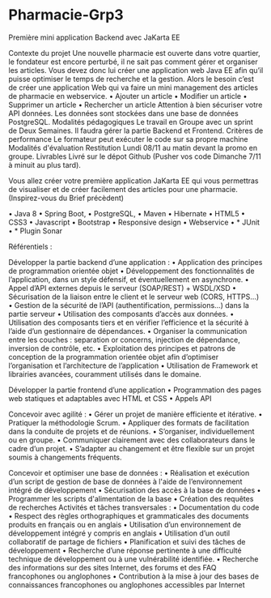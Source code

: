 # Pharmacie-Grp3
Première mini application Backend avec JaKarta EE


Contexte du projet
Une nouvelle pharmacie est ouverte dans votre quartier, le fondateur est encore perturbé, il ne sait
pas comment gérer et organiser les articles.
Vous devez donc lui créer une application web Java EE afin qu’il puisse optimiser le temps de
recherche et la gestion.
Alors le besoin c’est de créer une application Web qui va faire un mini management des articles de
pharmacie en webservice.
• Ajouter un article
• Modifier un article
• Supprimer un article
• Rechercher un article
Attention à bien sécuriser votre API données.
Les données sont stockées dans une base de données PostgreSQL.
Modalités pédagogiques
Le travail en Groupe avec un sprint de Deux Semaines.
Il faudra gérer la partie Backend et Frontend.
Critères de performance
Le formateur peut exécuter le code sur sa propre machine
Modalités d'évaluation
Restitution Lundi 08/11 au matin devant la promo en groupe.
Livrables
Livré sur le dépot Github (Pusher vos code Dimanche 7/11 à minuit au plus tard).



Vous allez créer votre première application JaKarta EE qui vous permettras de visualiser et de créer facilement des articles pour une pharmacie. (Inspirez-vous du Brief précèdent)


• Java 8
• Spring Boot,
• PostgreSQL,
• Maven
• Hibernate
• HTML5
• CSS3
• Javascript
• Bootstrap
• Responsive design
• Webservice
• * JUnit
• * Plugin Sonar


Référentiels :

Développer la partie backend d’une application :
• Application des principes de programmation orientée objet
• Développement des fonctionnalités de l’application, dans un style défensif, et
éventuellement en asynchrone.
• Appel d’API externes depuis le serveur (SOAP/REST) + WSDL/XSD
• Sécurisation de la liaison entre le client et le serveur web (CORS, HTTPS…)
• Gestion de la sécurité de l’API (authentification, permissions...) dans la partie serveur
• Utilisation des composants d’accès aux données.
• Utilisation des composants tiers et en vérifier l’efficience et la sécurité à l’aide d’un
gestionnaire de dépendances.
• Organiser la communication entre les couches : separation or concerns, injection de
dépendance, inversion de contrôle, etc.
• Exploitation des principes et patrons de conception de la programmation orientée objet afin
d’optimiser l’organisation et l’architecture de l’application
• Utilisation de Framework et librairies avancées, couramment utilisés dans le domaine.


Développer la partie frontend d’une application
• Programmation des pages web statiques et adaptables avec HTML et CSS
• Appels API


Concevoir avec agilité :
• Gérer un projet de manière efficiente et itérative.
• Pratiquer la méthodologie Scrum.
• Appliquer des formats de facilitation dans la conduite de projets et de réunions.
• S’organiser, individuellement ou en groupe.
• Communiquer clairement avec des collaborateurs dans le cadre d’un projet.
• S’adapter au changement et être flexible sur un projet soumis à changements fréquents.


Concevoir et optimiser une base de données :
• Réalisation et exécution d’un script de gestion de base de données à l'aide de
l’environnement intégré de développement
• Sécurisation des accès à la base de données
• Programmer les scripts d'alimentation de la base
• Création des requêtes de recherches
Activités et tâches transversales :
• Documentation du code
• Respect des règles orthographiques et grammaticales des documents produits en français ou
en anglais
• Utilisation d’un environnement de développement intégré y compris en anglais
• Utilisation d’un outil collaboratif de partage de fichiers
• Planification et suivi des tâches de développement
• Recherche d’une réponse pertinente à une difficulté technique de développement ou à une
vulnérabilité identifiée.
• Recherche des informations sur des sites Internet, des forums et des FAQ francophones ou
anglophones
• Contribution à la mise à jour des bases de connaissances francophones ou anglophones
accessibles par Internet


